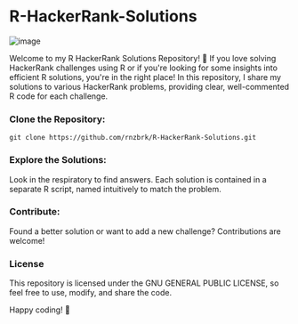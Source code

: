 # R-HackerRank-Solutions
![image](https://github.com/rnzbrk/R-HackerRank-Solutions/assets/14897009/1b14b84c-e722-415d-ad46-259c2736b71f)

Welcome to my R HackerRank Solutions Repository! 🚀
If you love solving HackerRank challenges using R or if you're looking for some insights into efficient R solutions, you're in the right place! In this repository, I share my solutions to various HackerRank problems, providing clear, well-commented R code for each challenge.

### Clone the Repository:
```
git clone https://github.com/rnzbrk/R-HackerRank-Solutions.git
```
### Explore the Solutions:
Look in the respiratory to find answers. Each solution is contained in a separate R script, named intuitively to match the problem.

### Contribute:

Found a better solution or want to add a new challenge? Contributions are welcome! 

### License
This repository is licensed under the GNU GENERAL PUBLIC LICENSE, so feel free to use, modify, and share the code.

Happy coding! 🎉
